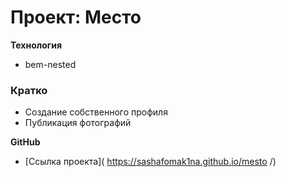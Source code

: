 # Проект: Место

**Технология**

* bem-nested


### Кратко 

* Создание собственного профиля
* Публикация фотографий 


**GitHub**

* [Ссылка проекта]( https://sashafomak1na.github.io/mesto /)


